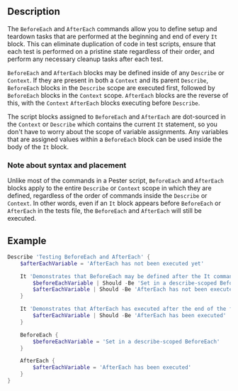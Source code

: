 ## Description

The `BeforeEach` and `AfterEach` commands allow you to define setup and teardown tasks that are performed at the beginning and end of every `It` block.  This can eliminate duplication of code in test scripts, ensure that each test is performed on a pristine state regardless of their order, and perform any necessary cleanup tasks after each test.

`BeforeEach` and `AfterEach` blocks may be defined inside of any `Describe` or `Context`.  If they are present in both a `Context` and its parent `Describe`, `BeforeEach` blocks in the `Describe` scope are executed first, followed by `BeforeEach` blocks in the `Context` scope.  `AfterEach` blocks are the reverse of this, with the `Context` `AfterEach` blocks executing before `Describe`.

The script blocks assigned to `BeforeEach` and `AfterEach` are dot-sourced in the `Context` or `Describe` which contains the current `It` statement, so you don't have to worry about the scope of variable assignments.  Any variables that are assigned values within a `BeforeEach` block can be used inside the body of the `It` block.

### Note about syntax and placement

Unlike most of the commands in a Pester script, `BeforeEach` and `AfterEach` blocks apply to the entire `Describe` or `Context` scope in which they are defined, regardless of the order of commands inside the `Describe` or `Context`.  In other words, even if an `It` block appears before `BeforeEach` or `AfterEach` in the tests file, the `BeforeEach` and `AfterEach` will still be executed.

## Example

```powershell
Describe 'Testing BeforeEach and AfterEach' {
    $afterEachVariable = 'AfterEach has not been executed yet'

    It 'Demonstrates that BeforeEach may be defined after the It command' {
        $beforeEachVariable | Should -Be 'Set in a describe-scoped BeforeEach'
        $afterEachVariable | Should -Be 'AfterEach has not been executed yet'
    }

    It 'Demonstrates that AfterEach has executed after the end of the first test' {
        $afterEachVariable | Should -Be 'AfterEach has been executed'
    }

    BeforeEach {
        $beforeEachVariable = 'Set in a describe-scoped BeforeEach'
    }

    AfterEach {
        $afterEachVariable = 'AfterEach has been executed'
    }
}
```
